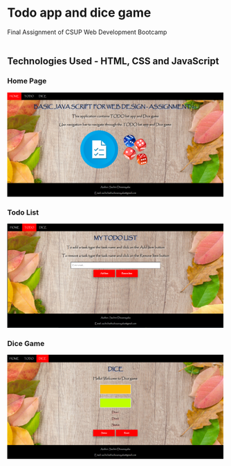 # Todo app and dice game 

Final Assignment of CSUP Web Development Bootcamp<br><br>

## Technologies Used - HTML, CSS and JavaScript

### Home Page
<img src="/ScreenShots/Screenshot 1.png" width=500px height=240px>

### Todo List
<img src="/ScreenShots/Screenshot 2.png" width=500px height=240px>

### Dice Game
<img src="/ScreenShots/Screenshot 3.png" width=500px height=240px>
